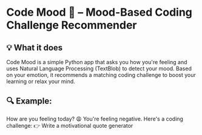 # Code Mood 🎯 – Mood-Based Coding Challenge Recommender

## 💡 What it does
Code Mood is a simple Python app that asks you how you're feeling and uses Natural Language Processing (TextBlob) to detect your mood. Based on your emotion, it recommends a matching coding challenge to boost your learning or relax your mind.

## 🔍 Example:
How are you feeling today? 😩
You're feeling negative. Here's a coding challenge:
👉 Write a motivational quote generator
